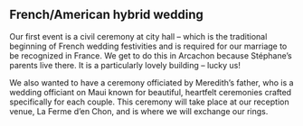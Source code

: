 <h2>French/American hybrid wedding</h2>
<p>
Our first event is a civil ceremony at city hall – which is the traditional beginning of French wedding festivities and is required for our marriage to be recognized in France. We get to do this in Arcachon because Stéphane’s parents live there. It is a particularly lovely building – lucky us!
</p>
<p>
We also wanted to have a ceremony officiated by Meredith’s father, who is a wedding officiant on Maui known for beautiful, heartfelt ceremonies crafted specifically for each couple. This ceremony will take place at our reception venue, La Ferme d’en Chon, and is where we will exchange our rings.
</p>
